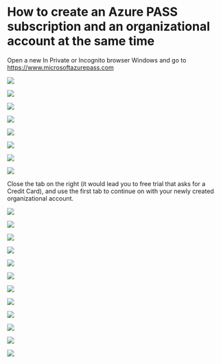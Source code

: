 # How to create an Azure PASS subscription and an organizational account at the same time

Open a new In Private or Incognito browser Windows and go to <https://www.microsoftazurepass.com>

![](azurepassorg/1.png)

![](azurepassorg/2.png)

![](azurepassorg/3.png)

![](azurepassorg/4.png)

![](azurepassorg/5.png)

![](azurepassorg/6.png)

![](azurepassorg/7.png)

![](azurepassorg/8.png)

Close the tab on the right (it would lead you to free trial that asks for a Credit Card), 
and use the first tab to continue on with your newly created organizational account.

![](azurepassorg/9.png)

![](azurepassorg/10.png)

![](azurepassorg/11.png)

![](azurepassorg/12.png)

![](azurepassorg/13.png)

![](azurepassorg/14.png)

![](azurepassorg/15.png)

![](azurepassorg/16.png)

![](azurepassorg/17.png)

![](azurepassorg/18.png)

![](azurepassorg/19.png)

![](azurepassorg/20.png)

